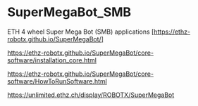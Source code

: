 # SuperMegaBot_SMB
ETH 4 wheel Super Mega Bot (SMB) applications [https://ethz-robotx.github.io/SuperMegaBot/]

https://ethz-robotx.github.io/SuperMegaBot/core-software/installation_core.html

https://ethz-robotx.github.io/SuperMegaBot/core-software/HowToRunSoftware.html

https://unlimited.ethz.ch/display/ROBOTX/SuperMegaBot